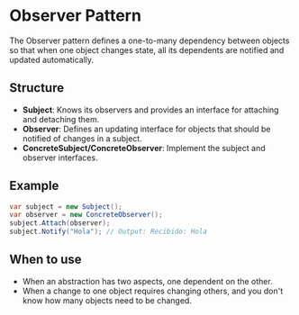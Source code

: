 # Observer Pattern

The Observer pattern defines a one-to-many dependency between objects so that when one object changes state, all its dependents are notified and updated automatically.

## Structure

- **Subject**: Knows its observers and provides an interface for attaching and detaching them.
- **Observer**: Defines an updating interface for objects that should be notified of changes in a subject.
- **ConcreteSubject/ConcreteObserver**: Implement the subject and observer interfaces.

## Example

```csharp
var subject = new Subject();
var observer = new ConcreteObserver();
subject.Attach(observer);
subject.Notify("Hola"); // Output: Recibido: Hola
```

## When to use

- When an abstraction has two aspects, one dependent on the other.
- When a change to one object requires changing others, and you don't know how many objects need to be changed.
